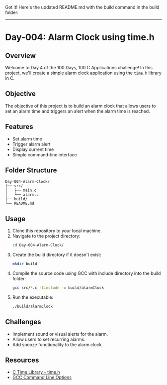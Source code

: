 Got it! Here's the updated README.md with the build command in the build folder:

---

# Day-004: Alarm Clock using time.h

## Overview

Welcome to Day 4 of the 100 Days, 100 C Applications challenge! In this project, we'll create a simple alarm clock application using the `time.h` library in C.

## Objective

The objective of this project is to build an alarm clock that allows users to set an alarm time and triggers an alert when the alarm time is reached.

## Features

- Set alarm time
- Trigger alarm alert
- Display current time
- Simple command-line interface

## Folder Structure

```plaintext
Day-004-Alarm-Clock/
├── src/
│   ├── main.c
│   └── alarm.c
├── build/
└── README.md
```

## Usage

1. Clone this repository to your local machine.
2. Navigate to the project directory:
   ```bash
   cd Day-004-Alarm-Clock/
   ```
3. Create the build directory if it doesn't exist:
   ```bash
   mkdir build
   ```
4. Compile the source code using GCC with include directory into the build folder:
   ```bash
   gcc src/*.c -Iinclude -o build/alarmClock
   ```
5. Run the executable:
   ```bash
   ./build/alarmClock
   ```

## Challenges

- Implement sound or visual alerts for the alarm.
- Allow users to set recurring alarms.
- Add snooze functionality to the alarm clock.

## Resources

- [C Time Library - time.h](https://www.tutorialspoint.com/c_standard_library/time_h.htm)
- [GCC Command Line Options](https://gcc.gnu.org/onlinedocs/gcc/Option-Summary.html)
